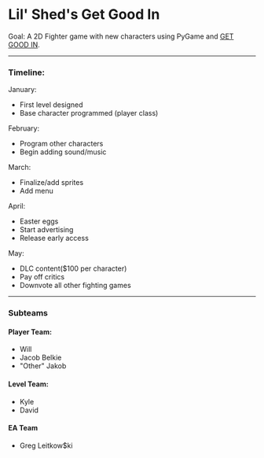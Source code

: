 # Lil' Shed's Get Good In
Goal: A 2D Fighter game with new characters using PyGame and <a href="https://www.youtube.com/watch?v=gprRdqaX9Iw&t=1m8s">GET GOOD IN</a>.
<hr>
<h3>Timeline:</h3>
January:
<ul>
  <li>First level designed</li>
  <li>Base character programmed (player class)</li>
</ul>
February:
<ul>
  <li>Program other characters</li>
  <li>Begin adding sound/music</li>
</ul>
March:
<ul>
  <li>Finalize/add sprites</li>
  <li>Add menu</li>
</ul>
April:
<ul>
  <li>Easter eggs</li>
  <li>Start advertising</li>
  <li>Release early access</li>
</ul>
May:
<ul>
  <li>DLC content($100 per character)</li>
  <li>Pay off critics</li>
  <li>Downvote all other fighting games</li>
</ul>
<hr>
<h3>Subteams</h3>
<h4>Player Team:</h4>
<ul>
  <li>Will</li>
  <li>Jacob Belkie</li>
  <li>"Other" Jakob</li>
</ul>
<h4>Level Team:</h4>
<ul>
  <li>Kyle</li>
  <li>David</li>
</ul>
<h4>EA Team</h4>
<ul>
  <li>Greg Leitkow$ki</li>
</ul>
